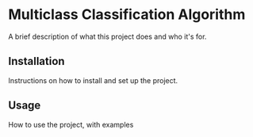 # Multiclass Classification Algorithm
A brief description of what this project does and who it's for.

## Installation
Instructions on how to install and set up the project.

## Usage
How to use the project, with examples
